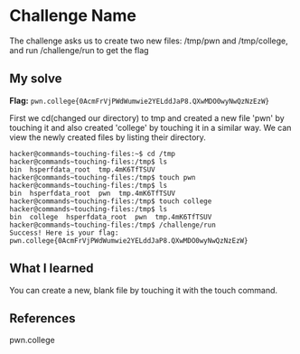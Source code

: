 # Challenge Name
The challenge asks us to create two new files: /tmp/pwn and /tmp/college, and run /challenge/run to get the flag

## My solve
**Flag:** `pwn.college{0AcmFrVjPWdWumwie2YELddJaP8.QXwMDO0wyNwQzNzEzW}`

First we cd(changed our directory) to tmp and created a new file 'pwn' by touching it and also created 'college' by touching it in a similar way.
We can view the newly created files by listing their directory.

```
hacker@commands~touching-files:~$ cd /tmp
hacker@commands~touching-files:/tmp$ ls
bin  hsperfdata_root  tmp.4mK6TfTSUV
hacker@commands~touching-files:/tmp$ touch pwn
hacker@commands~touching-files:/tmp$ ls
bin  hsperfdata_root  pwn  tmp.4mK6TfTSUV
hacker@commands~touching-files:/tmp$ touch college
hacker@commands~touching-files:/tmp$ ls
bin  college  hsperfdata_root  pwn  tmp.4mK6TfTSUV
hacker@commands~touching-files:/tmp$ /challenge/run
Success! Here is your flag:
pwn.college{0AcmFrVjPWdWumwie2YELddJaP8.QXwMDO0wyNwQzNzEzW}
```

## What I learned
You can create a new, blank file by touching it with the touch command.

## References 
pwn.college
